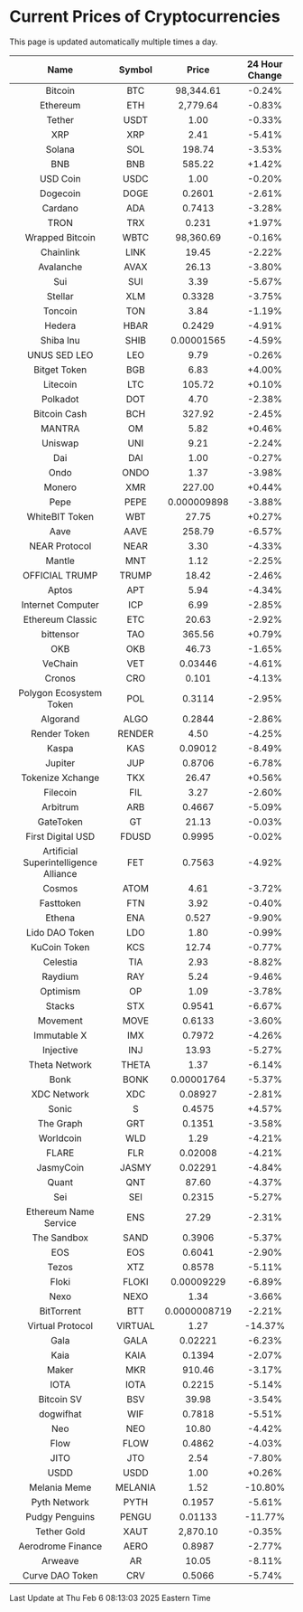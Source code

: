 # Current Prices of Cryptocurrencies
This page is updated automatically multiple times a day.

| Name | Symbol | Price | 24 Hour Change |
| :---: |:---:| :---: | :---: |
| Bitcoin | BTC | 98,344.61 | -0.24% |
| Ethereum | ETH | 2,779.64 | -0.83% |
| Tether | USDT | 1.00 | -0.33% |
| XRP | XRP | 2.41 | -5.41% |
| Solana | SOL | 198.74 | -3.53% |
| BNB | BNB | 585.22 | +1.42% |
| USD Coin | USDC | 1.00 | -0.20% |
| Dogecoin | DOGE | 0.2601 | -2.61% |
| Cardano | ADA | 0.7413 | -3.28% |
| TRON | TRX | 0.231 | +1.97% |
| Wrapped Bitcoin | WBTC | 98,360.69 | -0.16% |
| Chainlink | LINK | 19.45 | -2.22% |
| Avalanche | AVAX | 26.13 | -3.80% |
| Sui | SUI | 3.39 | -5.67% |
| Stellar | XLM | 0.3328 | -3.75% |
| Toncoin | TON | 3.84 | -1.19% |
| Hedera | HBAR | 0.2429 | -4.91% |
| Shiba Inu | SHIB | 0.00001565 | -4.59% |
| UNUS SED LEO | LEO | 9.79 | -0.26% |
| Bitget Token | BGB | 6.83 | +4.00% |
| Litecoin | LTC | 105.72 | +0.10% |
| Polkadot | DOT | 4.70 | -2.38% |
| Bitcoin Cash | BCH | 327.92 | -2.45% |
| MANTRA | OM | 5.82 | +0.46% |
| Uniswap | UNI | 9.21 | -2.24% |
| Dai | DAI | 1.00 | -0.27% |
| Ondo | ONDO | 1.37 | -3.98% |
| Monero | XMR | 227.00 | +0.44% |
| Pepe | PEPE | 0.000009898 | -3.88% |
| WhiteBIT Token | WBT | 27.75 | +0.27% |
| Aave | AAVE | 258.79 | -6.57% |
| NEAR Protocol | NEAR | 3.30 | -4.33% |
| Mantle | MNT | 1.12 | -2.25% |
| OFFICIAL TRUMP | TRUMP | 18.42 | -2.46% |
| Aptos | APT | 5.94 | -4.34% |
| Internet Computer | ICP | 6.99 | -2.85% |
| Ethereum Classic | ETC | 20.63 | -2.92% |
| bittensor | TAO | 365.56 | +0.79% |
| OKB | OKB | 46.73 | -1.65% |
| VeChain | VET | 0.03446 | -4.61% |
| Cronos | CRO | 0.101 | -4.13% |
| Polygon Ecosystem Token | POL | 0.3114 | -2.95% |
| Algorand | ALGO | 0.2844 | -2.86% |
| Render Token | RENDER | 4.50 | -4.25% |
| Kaspa | KAS | 0.09012 | -8.49% |
| Jupiter | JUP | 0.8706 | -6.78% |
| Tokenize Xchange | TKX | 26.47 | +0.56% |
| Filecoin | FIL | 3.27 | -2.60% |
| Arbitrum | ARB | 0.4667 | -5.09% |
| GateToken | GT | 21.13 | -0.03% |
| First Digital USD | FDUSD | 0.9995 | -0.02% |
| Artificial Superintelligence Alliance | FET | 0.7563 | -4.92% |
| Cosmos | ATOM | 4.61 | -3.72% |
| Fasttoken | FTN | 3.92 | -0.40% |
| Ethena | ENA | 0.527 | -9.90% |
| Lido DAO Token | LDO | 1.80 | -0.99% |
| KuCoin Token | KCS | 12.74 | -0.77% |
| Celestia | TIA | 2.93 | -8.82% |
| Raydium | RAY | 5.24 | -9.46% |
| Optimism | OP | 1.09 | -3.78% |
| Stacks | STX | 0.9541 | -6.67% |
| Movement | MOVE | 0.6133 | -3.60% |
| Immutable X | IMX | 0.7972 | -4.26% |
| Injective | INJ | 13.93 | -5.27% |
| Theta Network | THETA | 1.37 | -6.14% |
| Bonk | BONK | 0.00001764 | -5.37% |
| XDC Network | XDC | 0.08927 | -2.81% |
| Sonic | S | 0.4575 | +4.57% |
| The Graph | GRT | 0.1351 | -3.58% |
| Worldcoin | WLD | 1.29 | -4.21% |
| FLARE | FLR | 0.02008 | -4.21% |
| JasmyCoin | JASMY | 0.02291 | -4.84% |
| Quant | QNT | 87.60 | -4.37% |
| Sei | SEI | 0.2315 | -5.27% |
| Ethereum Name Service | ENS | 27.29 | -2.31% |
| The Sandbox | SAND | 0.3906 | -5.37% |
| EOS | EOS | 0.6041 | -2.90% |
| Tezos | XTZ | 0.8578 | -5.11% |
| Floki | FLOKI | 0.00009229 | -6.89% |
| Nexo | NEXO | 1.34 | -3.66% |
| BitTorrent | BTT | 0.0000008719 | -2.21% |
| Virtual Protocol | VIRTUAL | 1.27 | -14.37% |
| Gala | GALA | 0.02221 | -6.23% |
| Kaia | KAIA | 0.1394 | -2.07% |
| Maker | MKR | 910.46 | -3.17% |
| IOTA | IOTA | 0.2215 | -5.14% |
| Bitcoin SV | BSV | 39.98 | -3.54% |
| dogwifhat | WIF | 0.7818 | -5.51% |
| Neo | NEO | 10.80 | -4.42% |
| Flow | FLOW | 0.4862 | -4.03% |
| JITO | JTO | 2.54 | -7.80% |
| USDD | USDD | 1.00 | +0.26% |
| Melania Meme | MELANIA | 1.52 | -10.80% |
| Pyth Network | PYTH | 0.1957 | -5.61% |
| Pudgy Penguins | PENGU | 0.01133 | -11.77% |
| Tether Gold | XAUT | 2,870.10 | -0.35% |
| Aerodrome Finance | AERO | 0.8987 | -2.77% |
| Arweave | AR | 10.05 | -8.11% |
| Curve DAO Token | CRV | 0.5066 | -5.74% |

Last Update at Thu Feb  6 08:13:03 2025 Eastern Time